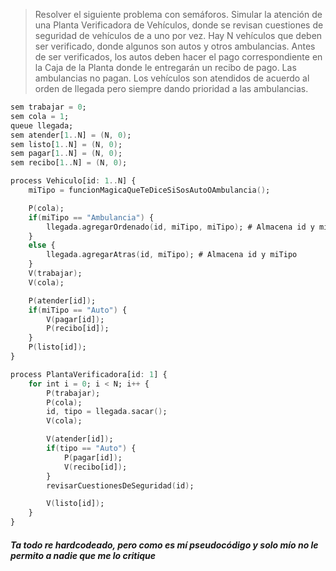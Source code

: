>Resolver el siguiente problema con semáforos. Simular la atención de una Planta Verificadora de Vehículos, donde se revisan cuestiones de seguridad de vehículos de a uno por vez.
>Hay N vehículos que deben ser verificado, donde algunos son autos y otros ambulancias. Antes de ser verificados, los autos deben hacer el pago correspondiente en la Caja de la Planta donde le entregarán un recibo de pago. Las ambulancias no pagan. Los vehículos son atendidos de acuerdo al orden de llegada pero siempre dando prioridad a las ambulancias.

```ada
sem trabajar = 0;
sem cola = 1;
queue llegada;
sem atender[1..N] = (N, 0);
sem listo[1..N] = (N, 0);
sem pagar[1..N] = (N, 0);
sem recibo[1..N] = (N, 0);

process Vehiculo[id: 1..N] {
    miTipo = funcionMagicaQueTeDiceSiSosAutoOAmbulancia();

    P(cola);
    if(miTipo == "Ambulancia") {
        llegada.agregarOrdenado(id, miTipo, miTipo); # Almacena id y miTipo ordenado por el tipo
    }
    else {
        llegada.agregarAtras(id, miTipo); # Almacena id y miTipo
    }
    V(trabajar);
    V(cola);

    P(atender[id]);
    if(miTipo == "Auto") {
        V(pagar[id]);
        P(recibo[id]);
    }
    P(listo[id]);
}

process PlantaVerificadora[id: 1] {
    for int i = 0; i < N; i++ {
        P(trabajar);
        P(cola);
        id, tipo = llegada.sacar();
        V(cola);

        V(atender[id]);
        if(tipo == "Auto") {
            P(pagar[id]);
            V(recibo[id]);
        }
        revisarCuestionesDeSeguridad(id);

        V(listo[id]);
    }
}
```

##### Ta todo re hardcodeado, pero como es mí pseudocódigo y solo mío no le permito a nadie que me lo critique